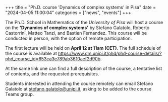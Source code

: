 +++ 
title = "Ph.D. course 'Dynamics of complex systems' in Pisa" 
date = "2024-04-05 11:00:04" 
categories = ["news", "events"] 
+++

The Ph.D. School in Mathematics of the *University of Pisa* will host a course on the **'Dynamics of complex systems'** by Stefano Galatolo, Roberto Castorrini, Matteo Tanzi, and Bastien Fernandez. 
This course will be conducted in person, with the option of remote participation.

The first lecture will be held on **April 12 at 11am (CET)**. The full schedule of the course is available at <https://www.dm.unipi.it/phd/phd-course-details/?phd_course_id=653ca3e789ab3610aef2d90b>.

At the same link one can find a full description of the course, a tentative list of contents, and the requested prerequisites.

Students interested in attending the course remotely can email Stefano Galatolo at [stefano.galatolo@unipi.it](mailto:stefano.galatolo@unipi.it), asking to be added to the course Teams group.
